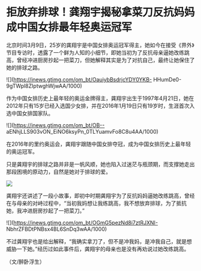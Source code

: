 # 拒放弃排球！龚翔宇揭秘拿菜刀反抗妈妈 成中国女排最年轻奥运冠军

北京时间3月9日，25岁的龚翔宇是中国女排奥运冠军得主，她如今在接受《界外》节目专访时，透露了一个鲜为人知的小细节，即她当初为了反抗母亲逼她改练跳高，曾经冲进厨房抄起一把菜刀，但她解释其实是为了对抗自己，最终让她保住了她的排球之路。

![](https://inews.gtimg.com/om_bt/OauiybBsdrjcYDY0YKB-
HHumDe0-9gTWpl8ZIptwghWjwAA/1000)

作为中国女排历史上最年轻的奥运金牌得主，龚翔宇出生于1997年4月21日，她在2012年只有15岁已经入选国少女排，并在2016年1月19日只有19岁时，生涯首次入选中国女排国家队。

![](https://inews.gtimg.com/om_bt/OB--
aENhjLLS903vON_EiNO6ksyPn_0TLYuamvFo8C8u4AA/1000)

在2016年的里约奥运会，龚翔宇跟随中国女排夺冠，成为中国女排历史上最年轻的奥运冠军。

只是龚翔宇的排球之路并非是一帆风顺，她也陷入过迷茫与瓶颈期，而支撑她走出那段困境的原动力，自然是她对于排球的爱。

![](https://inews.gtimg.com/om_bt/Obp_qm1dskUjdspL7t7jSpBReQBmecRQTeW_GCTZdqK7AAA/1000)

龚翔宇还讲述了一段小故事，即初中时期龚翔宇为了反抗妈妈逼她改练跳高，曾经在与母亲的对峙过程中，“当初我妈想让我练跳高，我不想放弃排球，为了抵抗她，我冲进厨房抄起了一把菜刀。”

![](https://inews.gtimg.com/om_bt/OGmG5pezNd8i7ztRJXNI-
NbhrZFBDtPNBsx4BL6SnDq3wAA/1000)

不过龚翔宇也是给出解释，“我确实拿刀了，但不是冲我妈，是冲我自己，就是想威胁一下她。”经历过如此事件后，龚翔宇的母亲也是没有再劝说过她改练跳高。

（文/醉卧浮生）


